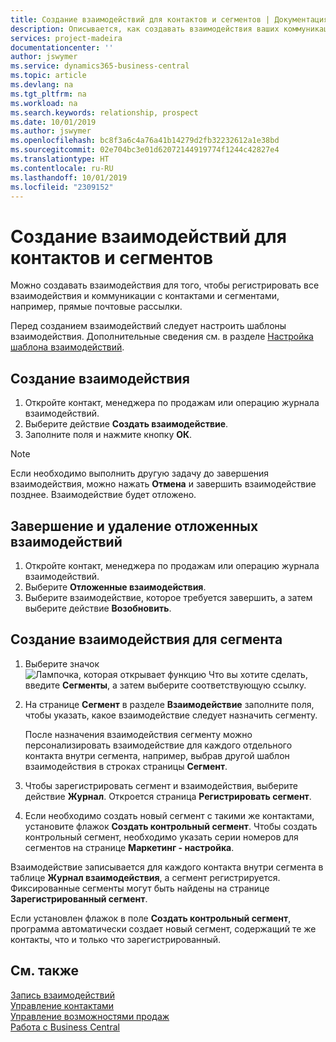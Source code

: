 ```yaml
---
title: Создание взаимодействий для контактов и сегментов | Документация Майкрософт
description: Описывается, как создавать взаимодействия ваших коммуникаций с контактами и сегментами в Business Central, например прямые почтовые рассылки.
services: project-madeira
documentationcenter: ''
author: jswymer
ms.service: dynamics365-business-central
ms.topic: article
ms.devlang: na
ms.tgt_pltfrm: na
ms.workload: na
ms.search.keywords: relationship, prospect
ms.date: 10/01/2019
ms.author: jswymer
ms.openlocfilehash: bc8f3a6c4a76a41b14279d2fb32232612a1e38bd
ms.sourcegitcommit: 02e704bc3e01d62072144919774f1244c42827e4
ms.translationtype: HT
ms.contentlocale: ru-RU
ms.lasthandoff: 10/01/2019
ms.locfileid: "2309152"
---
```

# <a name="create-interactions-on-contacts-and-segments"></a>Создание взаимодействий для контактов и сегментов
Можно создавать взаимодействия для того, чтобы регистрировать все взаимодействия и коммуникации с контактами и сегментами, например, прямые почтовые рассылки.

Перед созданием взаимодействий следует настроить шаблоны взаимодействия. Дополнительные сведения см. в разделе [Настройка шаблона взаимодействий](marketing-interactions.md).

## <a name="to-create-an-interaction"></a>Создание взаимодействия
1. Откройте контакт, менеджера по продажам или операцию журнала взаимодействий.
2. Выберите действие **Создать взаимодействие**.
3. Заполните поля и нажмите кнопку **ОК**.

> [!NOTE]  
>   Если необходимо выполнить другую задачу до завершения взаимодействия, можно нажать **Отмена** и завершить взаимодействие позднее. Взаимодействие будет отложено.

## <a name="to-finish-and-delete-postponed-interactions"></a>Завершение и удаление отложенных взаимодействий
1. Откройте контакт, менеджера по продажам или операцию журнала взаимодействий.
2. Выберите **Отложенные взаимодействия**.
3. Выберите взаимодействие, которое требуется завершить, а затем выберите действие **Возобновить**.

## <a name="to-create-an-interaction-on-a-segment"></a>Создание взаимодействия для сегмента
1. Выберите значок ![Лампочка, которая открывает функцию Что вы хотите сделать](media/ui-search/search_small.png "Что вы хотите сделать"), введите **Сегменты**, а затем выберите соответствующую ссылку.
2. На странице **Сегмент** в разделе **Взаимодействие** заполните поля, чтобы указать, какое взаимодействие следует назначить сегменту.

    После назначения взаимодействия сегменту можно персонализировать взаимодействие для каждого отдельного контакта внутри сегмента, например, выбрав другой шаблон взаимодействия в строках страницы **Сегмент**.  
3. Чтобы зарегистрировать сегмент и взаимодействия, выберите действие **Журнал**. Откроется страница **Регистрировать сегмент**.
4. Если необходимо создать новый сегмент с такими же контактами, установите флажок **Создать контрольный сегмент**. Чтобы создать контрольный сегмент, необходимо указать серии номеров для сегментов на странице **Маркетинг - настройка**.

Взаимодействие записывается для каждого контакта внутри сегмента в таблице **Журнал взаимодействия**, а сегмент регистрируется. Фиксированные сегменты могут быть найдены на странице **Зарегистрированный сегмент**.

Если установлен флажок в поле **Создать контрольный сегмент**, программа автоматически создает новый сегмент, содержащий те же контакты, что и только что зарегистрированный.

## <a name="see-also"></a>См. также
[Запись взаимодействий](marketing-interactions.md)  
[Управление контактами](marketing-contacts.md)  
[Управление возможностями продаж](marketing-manage-sales-opportunities.md)  
[Работа с Business Central](ui-work-product.md)
